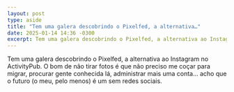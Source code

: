 ```yaml
---
layout: post
type: aside
title: "Tem uma galera descobrindo o Pixelfed, a alternativa…"
date: 2025-01-14 14:36 -0300
excerpt: Tem uma galera descobrindo o Pixelfed, a alternativa ao Instagram no ActivityPub. O bom de não tirar fotos é que não preciso me coçar para migrar, procurar gente conhecida lá, administrar mais uma conta… acho que o futuro (o meu, pelo menos) é um sem redes sociais.
---
```

Tem uma galera descobrindo o Pixelfed, a alternativa ao Instagram no ActivityPub. O bom de não tirar fotos é que não preciso me coçar para migrar, procurar gente conhecida lá, administrar mais uma conta… acho que o futuro (o meu, pelo menos) é um sem redes sociais.